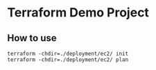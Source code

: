 # Terraform Demo Project

## How to use

```shell
terraform -chdir=./deployment/ec2/ init
terraform -chdir=./deployment/ec2/ plan
```

